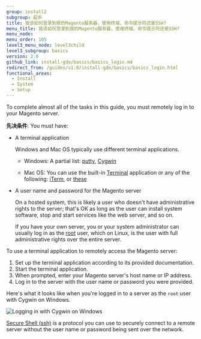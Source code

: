 ```yaml
---
group: install2
subgroup: 起步
title: 我该如何登录到我的Magento服务器，使用终端、命令提示符还是SSH?
menu_title: 我该如何登录到我的Magento服务器，使用终端、命令提示符还是SSH?
menu_node:
menu_order: 105
level3_menu_node: level3child
level3_subgroup: basics
version: 2.0
github_link: install-gde/basics/basics_login.md
redirect_from: /guides/v1.0/install-gde/basics/basics_login.html
functional_areas:
  - Install
  - System
  - Setup
---
```


<!-- This topic is referred to from Magento 2 code! Don't change the {% glossarytooltip a05c59d3-77b9-47d0-92a1-2cbffe3f8622 %}URL{% endglossarytooltip %} without informing engineering! -->
<!-- Referring file: README.md owned by core -->

 
To complete almost all of the tasks in this guide, you must remotely log in to your Magento server. 

**先决条件**: You must have:

*	A terminal application

	Windows and Mac OS typically use different terminal applications. 
	
	*	Windows: A partial list: <a href="http://www.putty.org/" target="_blank">putty</a>, <a href="https://www.cygwin.com/" target="_blank">Cygwin</a>
	
	*	Mac OS: You can use the built-in <a href="http://en.wikipedia.org/wiki/Terminal_(OS_X)" target="_blank">Terminal</a> application or any of the following: <a href="http://iterm2.com/" target="_blank">iTerm</a>, or <a href="http://computers.tutsplus.com/tutorials/beyond-terminal-4-os-x-terminal-alternatives--mac-56217" target="_blank">these</a>
	
*	A user name and password for the Magento server
	
	On a hosted system, this is likely a user who doesn't have administrative rights to the server; that's OK as long as the user can install system software, stop and start services like the web server, and so on. 
	
	If you have your own server, you or your system administrator can usually log in as the <a href="http://www.linfo.org/root.html" target="_blank">root</a> user, which on Linux, is the user with full administrative rights over the entire server.

To use a terminal application to remotely access the Magento server:

1.	Set up the terminal application according to its provided documentation.
2.	Start the terminal application.
3.	When prompted, enter your Magento server's host name or IP address.
4.	Log in to the server with the user name or password you were provided.

Here's what it looks like when you're logged in to a server as the `root` user with Cygwin on Windows.

<img src="{{ site.baseurl }}/common/images/install_cygwin.png" alt="Logging in with Cygwin on Windows">

<div class="bs-callout bs-callout-info" id="info">
<span class="glyphicon-class">
  <p><a href="http://en.wikipedia.org/wiki/Secure_Shell" target="_blank">Secure Shell (ssh)</a> is a protocol you can use to securely connect to a remote server without the user name or password being sent over the network.</p></span>
</div>
	

